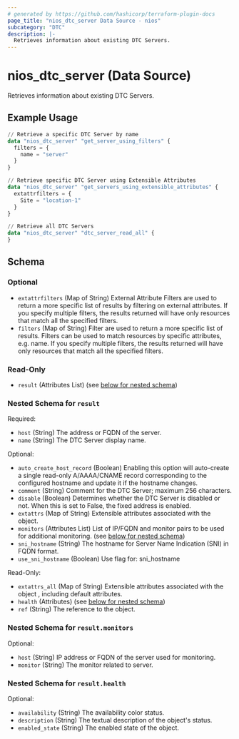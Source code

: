 ```yaml
---
# generated by https://github.com/hashicorp/terraform-plugin-docs
page_title: "nios_dtc_server Data Source - nios"
subcategory: "DTC"
description: |-
  Retrieves information about existing DTC Servers.
---
```


# nios_dtc_server (Data Source)

Retrieves information about existing DTC Servers.

## Example Usage

```terraform
// Retrieve a specific DTC Server by name
data "nios_dtc_server" "get_server_using_filters" {
  filters = {
    name = "server"
  }
}

// Retrieve specific DTC Server using Extensible Attributes
data "nios_dtc_server" "get_servers_using_extensible_attributes" {
  extattrfilters = {
    Site = "location-1"
  }
}

// Retrieve all DTC Servers
data "nios_dtc_server" "dtc_server_read_all" {
}
```

<!-- schema generated by tfplugindocs -->
## Schema

### Optional

- `extattrfilters` (Map of String) External Attribute Filters are used to return a more specific list of results by filtering on external attributes. If you specify multiple filters, the results returned will have only resources that match all the specified filters.
- `filters` (Map of String) Filter are used to return a more specific list of results. Filters can be used to match resources by specific attributes, e.g. name. If you specify multiple filters, the results returned will have only resources that match all the specified filters.

### Read-Only

- `result` (Attributes List) (see [below for nested schema](#nestedatt--result))

<a id="nestedatt--result"></a>
### Nested Schema for `result`

Required:

- `host` (String) The address or FQDN of the server.
- `name` (String) The DTC Server display name.

Optional:

- `auto_create_host_record` (Boolean) Enabling this option will auto-create a single read-only A/AAAA/CNAME record corresponding to the configured hostname and update it if the hostname changes.
- `comment` (String) Comment for the DTC Server; maximum 256 characters.
- `disable` (Boolean) Determines whether the DTC Server is disabled or not. When this is set to False, the fixed address is enabled.
- `extattrs` (Map of String) Extensible attributes associated with the object.
- `monitors` (Attributes List) List of IP/FQDN and monitor pairs to be used for additional monitoring. (see [below for nested schema](#nestedatt--result--monitors))
- `sni_hostname` (String) The hostname for Server Name Indication (SNI) in FQDN format.
- `use_sni_hostname` (Boolean) Use flag for: sni_hostname

Read-Only:

- `extattrs_all` (Map of String) Extensible attributes associated with the object , including default attributes.
- `health` (Attributes) (see [below for nested schema](#nestedatt--result--health))
- `ref` (String) The reference to the object.

<a id="nestedatt--result--monitors"></a>
### Nested Schema for `result.monitors`

Optional:

- `host` (String) IP address or FQDN of the server used for monitoring.
- `monitor` (String) The monitor related to server.


<a id="nestedatt--result--health"></a>
### Nested Schema for `result.health`

Optional:

- `availability` (String) The availability color status.
- `description` (String) The textual description of the object's status.
- `enabled_state` (String) The enabled state of the object.
